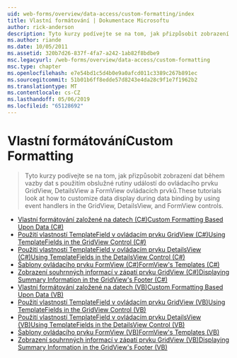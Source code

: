 ```yaml
---
uid: web-forms/overview/data-access/custom-formatting/index
title: Vlastní formátování | Dokumentace Microsoftu
author: rick-anderson
description: Tyto kurzy podívejte se na tom, jak přizpůsobit zobrazení dat během vazby dat s použitím obslužné rutiny událostí do ovládacího prvku GridView, DetailsView a FormView ovládacích prvků.
ms.author: riande
ms.date: 10/05/2011
ms.assetid: 320b7d26-837f-4fa7-a242-1ab82f8bdbe9
msc.legacyurl: /web-forms/overview/data-access/custom-formatting
msc.type: chapter
ms.openlocfilehash: e7e54bd1c5d4b0e9a0afcd011c3389c267b891ec
ms.sourcegitcommit: 51b01b6ff8edde57d8243e4da28c9f1e7f1962b2
ms.translationtype: MT
ms.contentlocale: cs-CZ
ms.lasthandoff: 05/06/2019
ms.locfileid: "65128692"
---
```

# <a name="custom-formatting"></a><span data-ttu-id="89408-103">Vlastní formátování</span><span class="sxs-lookup"><span data-stu-id="89408-103">Custom Formatting</span></span>

> <span data-ttu-id="89408-104">Tyto kurzy podívejte se na tom, jak přizpůsobit zobrazení dat během vazby dat s použitím obslužné rutiny událostí do ovládacího prvku GridView, DetailsView a FormView ovládacích prvků.</span><span class="sxs-lookup"><span data-stu-id="89408-104">These tutorials look at how to customize data display during data binding by using event handlers in the GridView, DetailsView, and FormView controls.</span></span>

- [<span data-ttu-id="89408-105">Vlastní formátování založené na datech (C#)</span><span class="sxs-lookup"><span data-stu-id="89408-105">Custom Formatting Based Upon Data (C#)</span></span>](custom-formatting-based-upon-data-cs.md)
- [<span data-ttu-id="89408-106">Použití vlastností TemplateField v ovládacím prvku GridView (C#)</span><span class="sxs-lookup"><span data-stu-id="89408-106">Using TemplateFields in the GridView Control (C#)</span></span>](using-templatefields-in-the-gridview-control-cs.md)
- [<span data-ttu-id="89408-107">Použití vlastností TemplateField v ovládacím prvku DetailsView (C#)</span><span class="sxs-lookup"><span data-stu-id="89408-107">Using TemplateFields in the DetailsView Control (C#)</span></span>](using-templatefields-in-the-detailsview-control-cs.md)
- [<span data-ttu-id="89408-108">Šablony ovládacího prvku FormView (C#)</span><span class="sxs-lookup"><span data-stu-id="89408-108">FormView's Templates (C#)</span></span>](using-the-formview-s-templates-cs.md)
- [<span data-ttu-id="89408-109">Zobrazení souhrnných informací v zápatí prvku GridView (C#)</span><span class="sxs-lookup"><span data-stu-id="89408-109">Displaying Summary Information in the GridView's Footer (C#)</span></span>](displaying-summary-information-in-the-gridview-s-footer-cs.md)
- [<span data-ttu-id="89408-110">Vlastní formátování založené na datech (VB)</span><span class="sxs-lookup"><span data-stu-id="89408-110">Custom Formatting Based Upon Data (VB)</span></span>](custom-formatting-based-upon-data-vb.md)
- [<span data-ttu-id="89408-111">Použití vlastností TemplateField v ovládacím prvku GridView (VB)</span><span class="sxs-lookup"><span data-stu-id="89408-111">Using TemplateFields in the GridView Control (VB)</span></span>](using-templatefields-in-the-gridview-control-vb.md)
- [<span data-ttu-id="89408-112">Použití vlastností TemplateField v ovládacím prvku DetailsView (VB)</span><span class="sxs-lookup"><span data-stu-id="89408-112">Using TemplateFields in the DetailsView Control (VB)</span></span>](using-templatefields-in-the-detailsview-control-vb.md)
- [<span data-ttu-id="89408-113">Šablony ovládacího prvku FormView (VB)</span><span class="sxs-lookup"><span data-stu-id="89408-113">FormView's Templates (VB)</span></span>](using-the-formview-s-templates-vb.md)
- [<span data-ttu-id="89408-114">Zobrazení souhrnných informací v zápatí prvku GridView (VB)</span><span class="sxs-lookup"><span data-stu-id="89408-114">Displaying Summary Information in the GridView's Footer (VB)</span></span>](displaying-summary-information-in-the-gridview-s-footer-vb.md)
